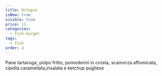 ```yaml
---
title: Octopus
isNew: true
visible: true
price: 11
categories:
  - fish-burger
tags:
  - fish
order: 4
---
```


Pane tartaruga, polpo fritto, pomodorini in crosta, scamorza affumicata, cipolla caramellata,insalata e ketchup pugliese

